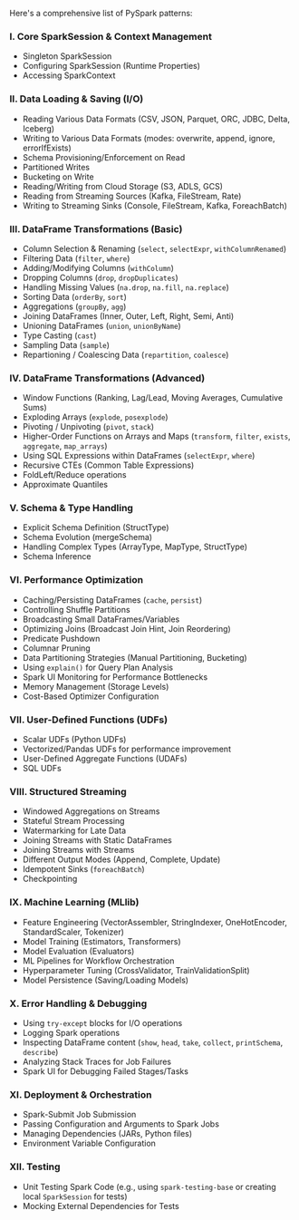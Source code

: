Here's a comprehensive list of PySpark patterns:

### **I. Core SparkSession & Context Management**
*   Singleton SparkSession
*   Configuring SparkSession (Runtime Properties)
*   Accessing SparkContext

### **II. Data Loading & Saving (I/O)**
*   Reading Various Data Formats (CSV, JSON, Parquet, ORC, JDBC, Delta, Iceberg)
*   Writing to Various Data Formats (modes: overwrite, append, ignore, errorIfExists)
*   Schema Provisioning/Enforcement on Read
*   Partitioned Writes
*   Bucketing on Write
*   Reading/Writing from Cloud Storage (S3, ADLS, GCS)
*   Reading from Streaming Sources (Kafka, FileStream, Rate)
*   Writing to Streaming Sinks (Console, FileStream, Kafka, ForeachBatch)

### **III. DataFrame Transformations (Basic)**
*   Column Selection & Renaming (`select`, `selectExpr`, `withColumnRenamed`)
*   Filtering Data (`filter`, `where`)
*   Adding/Modifying Columns (`withColumn`)
*   Dropping Columns (`drop`, `dropDuplicates`)
*   Handling Missing Values (`na.drop`, `na.fill`, `na.replace`)
*   Sorting Data (`orderBy`, `sort`)
*   Aggregations (`groupBy`, `agg`)
*   Joining DataFrames (Inner, Outer, Left, Right, Semi, Anti)
*   Unioning DataFrames (`union`, `unionByName`)
*   Type Casting (`cast`)
*   Sampling Data (`sample`)
*   Repartioning / Coalescing Data (`repartition`, `coalesce`)

### **IV. DataFrame Transformations (Advanced)**
*   Window Functions (Ranking, Lag/Lead, Moving Averages, Cumulative Sums)
*   Exploding Arrays (`explode`, `posexplode`)
*   Pivoting / Unpivoting (`pivot`, `stack`)
*   Higher-Order Functions on Arrays and Maps (`transform`, `filter`, `exists`, `aggregate`, `map_arrays`)
*   Using SQL Expressions within DataFrames (`selectExpr`, `where`)
*   Recursive CTEs (Common Table Expressions)
*   FoldLeft/Reduce operations
*   Approximate Quantiles

### **V. Schema & Type Handling**
*   Explicit Schema Definition (StructType)
*   Schema Evolution (mergeSchema)
*   Handling Complex Types (ArrayType, MapType, StructType)
*   Schema Inference

### **VI. Performance Optimization**
*   Caching/Persisting DataFrames (`cache`, `persist`)
*   Controlling Shuffle Partitions
*   Broadcasting Small DataFrames/Variables
*   Optimizing Joins (Broadcast Join Hint, Join Reordering)
*   Predicate Pushdown
*   Columnar Pruning
*   Data Partitioning Strategies (Manual Partitioning, Bucketing)
*   Using `explain()` for Query Plan Analysis
*   Spark UI Monitoring for Performance Bottlenecks
*   Memory Management (Storage Levels)
*   Cost-Based Optimizer Configuration

### **VII. User-Defined Functions (UDFs)**
*   Scalar UDFs (Python UDFs)
*   Vectorized/Pandas UDFs for performance improvement
*   User-Defined Aggregate Functions (UDAFs)
*   SQL UDFs

### **VIII. Structured Streaming**
*   Windowed Aggregations on Streams
*   Stateful Stream Processing
*   Watermarking for Late Data
*   Joining Streams with Static DataFrames
*   Joining Streams with Streams
*   Different Output Modes (Append, Complete, Update)
*   Idempotent Sinks (`foreachBatch`)
*   Checkpointing

### **IX. Machine Learning (MLlib)**
*   Feature Engineering (VectorAssembler, StringIndexer, OneHotEncoder, StandardScaler, Tokenizer)
*   Model Training (Estimators, Transformers)
*   Model Evaluation (Evaluators)
*   ML Pipelines for Workflow Orchestration
*   Hyperparameter Tuning (CrossValidator, TrainValidationSplit)
*   Model Persistence (Saving/Loading Models)

### **X. Error Handling & Debugging**
*   Using `try-except` blocks for I/O operations
*   Logging Spark operations
*   Inspecting DataFrame content (`show`, `head`, `take`, `collect`, `printSchema`, `describe`)
*   Analyzing Stack Traces for Job Failures
*   Spark UI for Debugging Failed Stages/Tasks

### **XI. Deployment & Orchestration**
*   Spark-Submit Job Submission
*   Passing Configuration and Arguments to Spark Jobs
*   Managing Dependencies (JARs, Python files)
*   Environment Variable Configuration

### **XII. Testing**
*   Unit Testing Spark Code (e.g., using `spark-testing-base` or creating local `SparkSession` for tests)
*   Mocking External Dependencies for Tests

